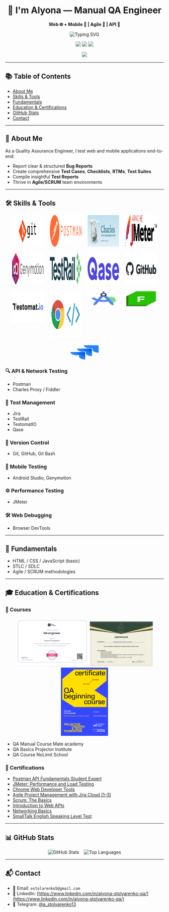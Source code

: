 <h1 align="center">👋 I'm Alyona — Manual QA Engineer</h1>
<p align="center"><strong>Web 🌐 + Mobile 📱 | Agile 🚀 | API 🔌</strong></p>

<p align="center">
  <img src="https://readme-typing-svg.demolab.com?font=Fira+Code&weight=500&size=22&pause=1000&color=F7AB0A&center=true&vCenter=true&width=435&lines=Manual+QA+Engineer;Web+%26+Mobile+Testing;API+Testing+%7C+Agile+%7C+SCRUM" alt="Typing SVG" />
</p>

<p align="center">
  <img src="https://img.shields.io/badge/Looking%20for%20Opportunities-%F0%9F%9A%80-9cf?style=for-the-badge"/>
  <img src="https://img.shields.io/badge/Exploring-Playwright-FF69B4?style=for-the-badge&logo=playwright"/>
  <img src="https://img.shields.io/badge/DevTools%20Lover-%E2%9D%A4%EF%B8%8F-critical?style=for-the-badge"/>
</p>

<p align="center">
  <img src="https://github-profile-trophy.vercel.app/?username=AlenaStolyarenko&theme=tokyonight&no-frame=true&no-bg=true&margin-w=4" />
</p>

---

## 📚 Table of Contents
- [About Me](#-about-me)
- [Skills & Tools](#️-skills--tools)
- [Fundamentals](#-fundamentals)
- [Education & Certifications](#-education--certifications)
- [GitHub Stats](#-github-stats)
- [Contact](#-contact)

---

## 🧪 About Me

As a Quality Assurance Engineer, I test web and mobile applications end-to-end:
- Report clear & structured **Bug Reports**
- Create comprehensive **Test Cases**, **Checklists**, **RTMs**, **Test Suites**
- Compile insightful **Test Reports**
- Thrive in **Agile/SCRUM** team environments

---

## 🛠️ Skills & Tools

<div align="center" style="display: flex; flex-wrap: wrap; justify-content: center; gap: 20px;">
  <img src="assets/img/git.png" alt="Git Bash" height="100" width="100"/>
  <img src="assets/img/Postman_(software).png" alt="Postman" height="100" width="100"/>
  <img src="assets/img/226082568-0a72d438-99c3-4962-8e16-724df840d581.png" alt="Charles Proxy" height="100" width="100"/>
  <img src="assets/img/Apache_JMeter.png" alt="JMeter" height="100" width="100"/>
  <img src="assets/img/095d3681d7fdc1da4e72d354a1b6c747.png" alt="Genymotion" height="100" width="100"/>
  <img src="assets/img/TestRail_Logo_Main_02_2x.png" alt="TestRail" height="100" width="100"/>
  <img src="assets/img/images.png" alt="Qase" height="100" width="100"/>
  <img src="assets/img/github-logo-vector.png" alt="GitHub" height="100" width="100"/>
  <img src="assets/img/Testomat_logo.png" alt="TestomatIO" height="100" width="100"/>
  <img src="assets/img/1_nOBgxSfY_Mjn6Y1UlAKK4w.jpg" alt="DevTools" height="150" width="100"/>
  <img src="assets/img/Screenshot 2023-05-09 at 6.13.20 PM.png" alt="Android Studio" height="50" width="100"/>
  <img src="assets/img/68747470733a2f2f312e62702e626c6f6773706f742e636f6d2f2d7750436d426f39564148552f5836524669696177466b492f4141414141414141466c592f37437262736b35456c65344f577038464c33354842722d46723744543041394c51434c63424741735948512f733.png" alt="Fiddler" height="50" width="100"/>
  <img src="assets/img/jira-logo-png_seeklogo-338597.png" alt="Jira" height="50" width="100"/>
</div>

### 🔍 API & Network Testing
- Postman
- Charles Proxy / Fiddler

### 🧪 Test Management
- Jira
- TestRail
- TestomatIO
- Qase

### 🧰 Version Control
- Git, GitHub, Git Bash

### 📱 Mobile Testing
- Android Studio, Genymotion

### ⚙️ Performance Testing
- JMeter

### 🛠️ Web Debugging
- Browser DevTools

---

## 🧠 Fundamentals

- HTML / CSS / JavaScript (basic)
- STLC / SDLC
- Agile / SCRUM methodologies

---

## 🎓 Education & Certifications

### 🏫 Courses
<div align="center">
  <img src="assets/img/MateAcademy.png" alt="Mate academy" width="230"/>
  <img src="assets/img/NoLimit-School.jpg" alt="NoLimit School" width="200"/>
   <img src="assets/img/Projector.png" alt="Projector" width="150"/>
</div>
<ul>
  <li>QA Manual Course  Mate academy</li>
  <li>QA Basics  Projector Institute</li>
  <li>QA Course NoLimit School</li>
</ul>

### 📜 Certifications
- <a href="https://badgr.com/public/assertions/68360cf35087f10962273e6f">Postman API Fundamentals Student Expert</a>
- <a href="https://www.linkedin.com/learning/certificates/182daac56b9856d4fba54c78ce287e914e26abaddfcf86ea82c7506ca5fa468e">JMeter: Performance and Load Testing</a>
- <a href="https://www.linkedin.com/learning/certificates/5e20e1c875be6fdf82e21fa4a17326df7bdf68c36d35cb4cb6c682d97e46c1b4">Chrome Web Developer Tools</a>
- <a href="https://www.linkedin.com/learning/certificates/22ae64a1d71f6f9879059a476db62fa7984a3e4db9a9cf3c16cb4fd683fe3c43">Agile Project Management with Jira Cloud (1–3)</a>
- <a href="https://www.linkedin.com/learning/certificates/f4fc2c422648b91c4f798b77a20c93816ae98e54aa88d4aa4c15b518b0e162b3">Scrum: The Basics</a>
- <a href="https://www.linkedin.com/learning/certificates/20e8aa2fda2c3b9dba7332e8ff2f0dd7e8ab1687c888e7f1873d6874a53870d9">Introduction to Web APIs</a>
- <a href="https://www.linkedin.com/learning/certificates/b5ec2f707e39e3fda1d7db3ea9ffbe5a7313b1f23844c728f8f218946ad32c0f">Networking Basics</a>
- <a href="https://cabinet.smalltalk2.me/certificates/0b4fc807">SmallTalk English Speaking Level Test</a>

---

## 📊 GitHub Stats

<p align="center">
  <img src="https://github-readme-stats.vercel.app/api?username=AlenaStolyarenko&show_icons=true&theme=tokyonight" alt="GitHub Stats" />
  &nbsp;&nbsp;
  <img src="https://github-readme-stats.vercel.app/api/top-langs/?username=AlenaStolyarenko&layout=compact&theme=tokyonight" alt="Top Languages" />
</p>

---

## 📬 Contact

- 📧 Email: `estolarenko5@gmail.com`  
- 💼 LinkedIn: [https://www.linkedin.com/in/alyona-stolyarenko-qa/](https://www.linkedin.com/in/alyona-stolyarenko-qa/)  
- 💬 Telegram: [@a_stolyarenko13](https://t.me/a_stolyarenko13)
